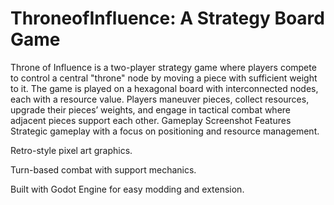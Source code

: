 # ThroneofInfluence: A Strategy Board Game
Throne of Influence is a two-player strategy game where players compete to control a central "throne" node by moving a piece with sufficient weight to it. The game is played on a hexagonal board with interconnected nodes, each with a resource value. Players maneuver pieces, collect resources, upgrade their pieces’ weights, and engage in tactical combat where adjacent pieces support each other.
Gameplay Screenshot
Features
Strategic gameplay with a focus on positioning and resource management.

Retro-style pixel art graphics.

Turn-based combat with support mechanics.

Built with Godot Engine for easy modding and extension.

